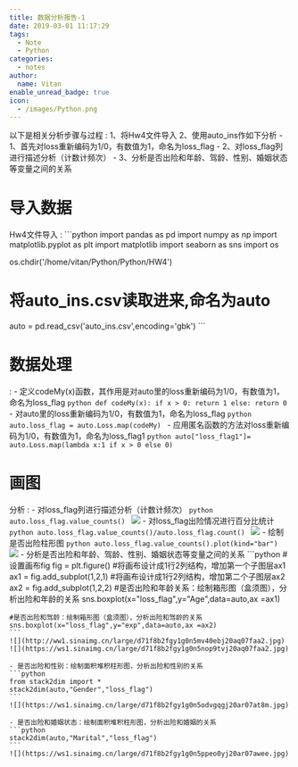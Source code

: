 ```yaml
---
title: 数据分析报告-1
date: 2019-03-01 11:17:29
tags:
  - Note
  - Python
categories:
  - notes
author:
  name: Vitan
enable_unread_badge: true
icon:
  - /images/Python.png
---
```

以下是相关分析步骤与过程
:   1、将Hw4文件导入
    2、使用auto_ins作如下分析
    -  1、首先对loss重新编码为1/0，有数值为1，命名为loss_flag
    - 2、对loss_flag列进行描述分析（计数计频次）
    - 3、分析是否出险和年龄、驾龄、性别、婚姻状态等变量之间的关系

# 导入数据
 Hw4文件导入
:   ```python
import pandas as pd
import numpy as np
import matplotlib.pyplot as plt
import matplotlib
import seaborn as sns
import os

os.chdir('/home/vitan/Python/Python/HW4')
# 将auto_ins.csv读取进来,命名为auto
auto = pd.read_csv('auto_ins.csv',encoding='gbk')
    ```
# 数据处理
:  -  定义codeMy(x)函数，其作用是对auto里的loss重新编码为1/0，有数值为1，命名为loss_flag
    ```python
def codeMy(x):
    if x > 0:
        return 1
    else:
        return 0
     ```
    - 对auto里的loss重新编码为1/0，有数值为1，命名为loss_flag
    ```python
    auto.loss_flag = auto.Loss.map(codeMy)
    ```
    - 应用匿名函数的方法对loss重新编码为1/0，有数值为1，命名为loss_flag1
    ```python
    auto["loss_flag1"]= auto.Loss.map(lambda x:1 if x > 0 else 0)
    ```

# 画图
分析
:   - 对loss_flag列进行描述分析（计数计频次）
    ```python
    auto.loss_flag.value_counts()
    ```
    ![](http://ww1.sinaimg.cn/large/d71f8b2fgy1g0n5e60z7gj20ao06wwec.jpg)
    - 对loss_flag出险情况进行百分比统计
    ```python
    auto.loss_flag.value_counts()/auto.loss_flag.count()
    ```
    ![](http://ww1.sinaimg.cn/large/d71f8b2fgy1g0n5ev4yt8j20ao06wwec.jpg)
    - 绘制是否出险柱形图
    ```python
    auto.loss_flag.value_counts().plot(kind="bar")
    ```
    ![](https://ws1.sinaimg.cn/large/d71f8b2fgy1g0n5u8ajf7j20aj06vjr7.jpg)
    - 分析是否出险和年龄、驾龄、性别、婚姻状态等变量之间的关系
    ```python
    #设置画布fig
    fig = plt.figure()
    #将画布设计成1行2列结构，增加第一个子图层ax1
    ax1 = fig.add_subplot(1,2,1)
    #将画布设计成1行2列结构，增加第二个子图层ax2
    ax2 = fig.add_subplot(1,2,2)
    #是否出险和年龄关系：绘制箱形图（盒须图），分析出险和年龄的关系
    sns.boxplot(x="loss_flag",y="Age",data=auto,ax =ax1)

    #是否出险和驾龄：绘制箱形图（盒须图），分析出险和驾龄的关系
    sns.boxplot(x="loss_flag",y="exp",data=auto,ax =ax2)
    ```
    ![](http://ww1.sinaimg.cn/large/d71f8b2fgy1g0n5mv40ebj20aq07faa2.jpg)
    ![](https://ws1.sinaimg.cn/large/d71f8b2fgy1g0n5nop9tvj20aq07faa2.jpg)

    - 是否出险和性别：绘制面积堆积柱形图，分析出险和性别的关系
    ```python
    from stack2dim import *
    stack2dim(auto,"Gender","loss_flag")
    ```
    ![](https://ws1.sinaimg.cn/large/d71f8b2fgy1g0n5odvgqgj20ar07at8m.jpg)
    
    - 是否出险和婚姻状态：绘制面积堆积柱形图，分析出险和婚姻的关系
    ```python
    stack2dim(auto,"Marital","loss_flag")
    ```
    ![](https://ws1.sinaimg.cn/large/d71f8b2fgy1g0n5ppeo0yj20ar07awee.jpg)